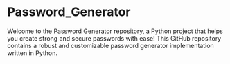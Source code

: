 # Password_Generator
Welcome to the Password Generator repository, a Python project that helps you create strong and secure passwords with ease! This GitHub repository contains a robust and customizable password generator implementation written in Python.
